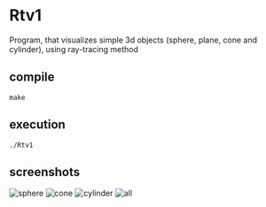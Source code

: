 # Rtv1
Program, that visualizes simple 3d objects (sphere, plane, cone and cylinder), using ray-tracing method

## compile
```
make
```

## execution
```
./Rtv1
```

## screenshots

![sphere](http://imgur.com/fJLSFDI.png)
![cone](http://imgur.com/mTw8nLw.png)
![cylinder](https://i.imgur.com/DF8PDWE.png)
![all](http://i.imgur.com/6eHqIij.png)
